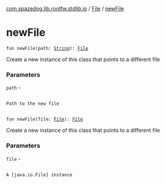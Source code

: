 [com.spazedog.lib.rootfw.stdlib.io](../index.md) / [File](index.md) / [newFile](.)

# newFile

`fun newFile(path: `[`String`](https://kotlinlang.org/api/latest/jvm/stdlib/kotlin/-string/index.html)`): `[`File`](index.md)

Create a new instance of this class that points to a different file

### Parameters

`path` -

```

```
    Path to the new file
```

```

`fun newFile(file: `[`File`](http://docs.oracle.com/javase/6/docs/api/java/io/File.html)`): `[`File`](index.md)

Create a new instance of this class that points to a different file

### Parameters

`file` -

```

```
    A [java.io.File] instance
```

```

